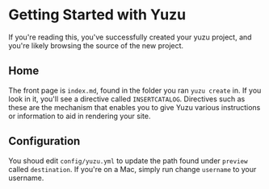 # Getting Started with Yuzu

If you're reading this, you've successfully created your yuzu project, and you're likely browsing the source of the new project.


## Home

The front page is `index.md`, found in the folder you ran `yuzu create` in. If you look in it, you'll see a directive called `INSERTCATALOG`. Directives such as these are the mechanism that enables you to give Yuzu various instructions or information to aid in rendering your site.


## Configuration

You shoud edit `config/yuzu.yml` to update the path found under `preview` called `destination`. If you're on a Mac, simply run change `username` to your username.

